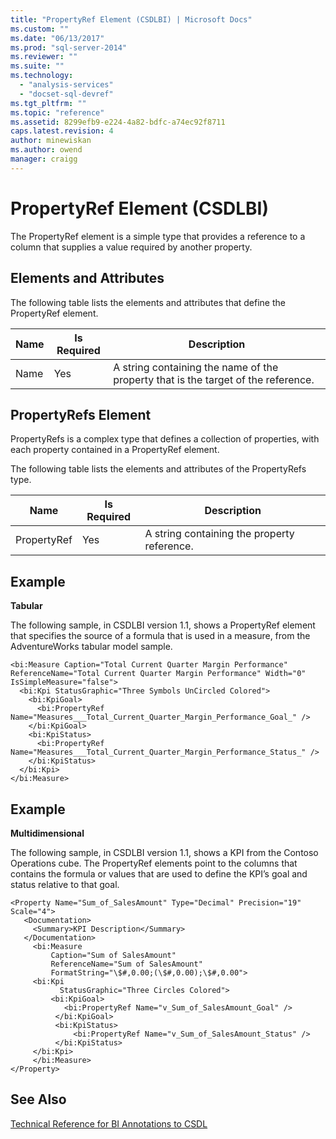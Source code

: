 ```yaml
---
title: "PropertyRef Element (CSDLBI) | Microsoft Docs"
ms.custom: ""
ms.date: "06/13/2017"
ms.prod: "sql-server-2014"
ms.reviewer: ""
ms.suite: ""
ms.technology: 
  - "analysis-services"
  - "docset-sql-devref"
ms.tgt_pltfrm: ""
ms.topic: "reference"
ms.assetid: 8299efb9-e224-4a82-bdfc-a74ec92f8711
caps.latest.revision: 4
author: minewiskan
ms.author: owend
manager: craigg
---
```

# PropertyRef Element (CSDLBI)
  The PropertyRef element is a simple type that provides a reference to a column that supplies a value required by another property.  
  
## Elements and Attributes  
 The following table lists the elements and attributes that define the PropertyRef element.  
  
|Name|Is Required|Description|  
|----------|-----------------|-----------------|  
|Name|Yes|A string containing the name of the property that is the target of the reference.|  
  
## PropertyRefs Element  
 PropertyRefs is a complex type that defines a collection of properties, with each property contained in a PropertyRef element.  
  
 The following table lists the elements and attributes of the PropertyRefs type.  
  
|Name|Is Required|Description|  
|----------|-----------------|-----------------|  
|PropertyRef|Yes|A string containing the property reference.|  
  
## Example  
 **Tabular**  
  
 The following sample, in CSDLBI version 1.1, shows a PropertyRef element that specifies the source of a formula that is used in a measure, from the AdventureWorks tabular model sample.  
  
```  
<bi:Measure Caption="Total Current Quarter Margin Performance" ReferenceName="Total Current Quarter Margin Performance" Width="0" IsSimpleMeasure="false">  
  <bi:Kpi StatusGraphic="Three Symbols UnCircled Colored">  
    <bi:KpiGoal>  
      <bi:PropertyRef Name="Measures___Total_Current_Quarter_Margin_Performance_Goal_" />  
    </bi:KpiGoal>  
    <bi:KpiStatus>  
      <bi:PropertyRef Name="Measures___Total_Current_Quarter_Margin_Performance_Status_" />  
    </bi:KpiStatus>  
  </bi:Kpi>  
</bi:Measure>  
```  
  
## Example  
 **Multidimensional**  
  
 The following sample, in CSDLBI version 1.1, shows a KPI from the Contoso Operations cube. The PropertyRef elements point to the columns that contains the formula or values that are used to define the KPI’s goal and status relative to that goal.  
  
```  
<Property Name="Sum_of_SalesAmount" Type="Decimal" Precision="19" Scale="4">  
   <Documentation>  
     <Summary>KPI Description</Summary>  
   </Documentation>  
     <bi:Measure   
         Caption="Sum of SalesAmount"   
         ReferenceName="Sum of SalesAmount"   
         FormatString="\$#,0.00;(\$#,0.00);\$#,0.00">  
     <bi:Kpi   
           StatusGraphic="Three Circles Colored">  
         <bi:KpiGoal>  
            <bi:PropertyRef Name="v_Sum_of_SalesAmount_Goal" />  
          </bi:KpiGoal>  
          <bi:KpiStatus>  
              <bi:PropertyRef Name="v_Sum_of_SalesAmount_Status" />  
          </bi:KpiStatus>  
     </bi:Kpi>  
     </bi:Measure>  
</Property>  
```  
  
## See Also  
 [Technical Reference for BI Annotations to CSDL](technical-reference-for-bi-annotations-to-csdl.md)  
  
  
